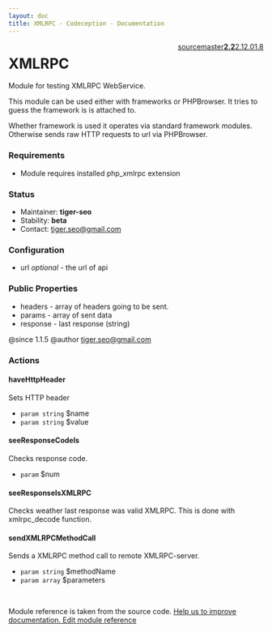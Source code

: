 ```yaml
---
layout: doc
title: XMLRPC - Codeception - Documentation
---
```




<div class="btn-group" role="group" style="float: right" aria-label="..."><a class="btn btn-default" href="https://github.com/Codeception/Codeception/blob/2.2/src/Codeception/Module/XMLRPC.php">source</a><a class="btn btn-default" href="https://github.com/Codeception/Codeception/blob/master/docs/modules/XMLRPC.md">master</a><a class="btn btn-default" href="https://github.com/Codeception/Codeception/blob/2.2/docs/modules/XMLRPC.md"><strong>2.2</strong></a><a class="btn btn-default" href="https://github.com/Codeception/Codeception/blob/2.1/docs/modules/XMLRPC.md">2.1</a><a class="btn btn-default" href="https://github.com/Codeception/Codeception/blob/2.0/docs/modules/XMLRPC.md">2.0</a><a class="btn btn-default" href="https://github.com/Codeception/Codeception/blob/1.8/docs/modules/XMLRPC.md">1.8</a></div>

# XMLRPC


Module for testing XMLRPC WebService.

This module can be used either with frameworks or PHPBrowser.
It tries to guess the framework is is attached to.

Whether framework is used it operates via standard framework modules.
Otherwise sends raw HTTP requests to url via PHPBrowser.

### Requirements

* Module requires installed php_xmlrpc extension

### Status

* Maintainer: **tiger-seo**
* Stability: **beta**
* Contact: tiger.seo@gmail.com

### Configuration

* url *optional* - the url of api

### Public Properties

* headers - array of headers going to be sent.
* params - array of sent data
* response - last response (string)

@since 1.1.5
@author tiger.seo@gmail.com


### Actions

#### haveHttpHeader
 
Sets HTTP header

 * `param string` $name
 * `param string` $value


#### seeResponseCodeIs
 
Checks response code.

 * `param` $num


#### seeResponseIsXMLRPC
 
Checks weather last response was valid XMLRPC.
This is done with xmlrpc_decode function.



#### sendXMLRPCMethodCall
 
Sends a XMLRPC method call to remote XMLRPC-server.

 * `param string` $methodName
 * `param array` $parameters

<p>&nbsp;</p><div class="alert alert-warning">Module reference is taken from the source code. <a href="https://github.com/Codeception/Codeception/tree/2.2/src/Codeception/Module/XMLRPC.php">Help us to improve documentation. Edit module reference</a></div>
